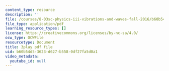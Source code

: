 ```yaml
---
content_type: resource
description: ''
file: /courses/8-03sc-physics-iii-vibrations-and-waves-fall-2016/b60b54d53623d627b5580df27fa5d0a1_4ysFC9vd3GE.pdf
file_type: application/pdf
learning_resource_types: []
license: https://creativecommons.org/licenses/by-nc-sa/4.0/
ocw_type: OCWFile
resourcetype: Document
title: 3play pdf file
uid: b60b54d5-3623-d627-b558-0df27fa5d0a1
video_metadata:
  youtube_id: null
---
```


